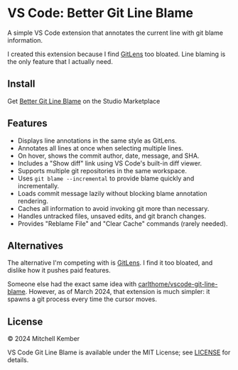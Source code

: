 # VS Code: Better Git Line Blame

A simple VS Code extension that annotates the current line with git blame information.

I created this extension because I find [GitLens] too bloated. Line blaming is the only feature that I actually need.

## Install

Get [Better Git Line Blame](https://marketplace.visualstudio.com/items?itemName=mk12.better-git-line-blame) on the Studio Marketplace

## Features

- Displays line annotations in the same style as GitLens.
- Annotates all lines at once when selecting multiple lines.
- On hover, shows the commit author, date, message, and SHA.
- Includes a "Show diff" link using VS Code's built-in diff viewer.
- Supports multiple git repositories in the same workspace.
- Uses `git blame --incremental` to provide blame quickly and incrementally.
- Loads commit message lazily without blocking blame annotation rendering.
- Caches all information to avoid invoking git more than necessary.
- Handles untracked files, unsaved edits, and git branch changes.
- Provides "Reblame File" and "Clear Cache" commands (rarely needed).

## Alternatives

The alternative I'm competing with is [GitLens]. I find it too bloated, and dislike how it pushes paid features.

Someone else had the exact same idea with [carlthome/vscode-git-line-blame](https://github.com/carlthome/vscode-git-line-blame). However, as of March 2024, that extension is much simpler: it spawns a git process every time the cursor moves.

## License

© 2024 Mitchell Kember

VS Code Git Line Blame is available under the MIT License; see [LICENSE](LICENSE.md) for details.

[GitLens]: https://gitlens.amod.io

